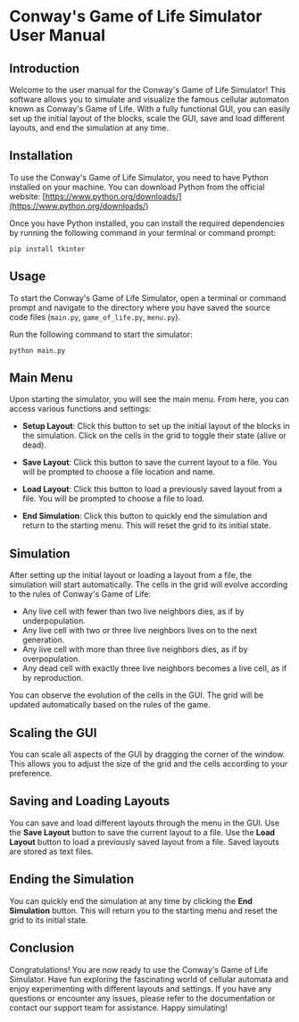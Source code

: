 # Conway's Game of Life Simulator User Manual

## Introduction

Welcome to the user manual for the Conway's Game of Life Simulator! This software allows you to simulate and visualize the famous cellular automaton known as Conway's Game of Life. With a fully functional GUI, you can easily set up the initial layout of the blocks, scale the GUI, save and load different layouts, and end the simulation at any time.

## Installation

To use the Conway's Game of Life Simulator, you need to have Python installed on your machine. You can download Python from the official website: [https://www.python.org/downloads/](https://www.python.org/downloads/)

Once you have Python installed, you can install the required dependencies by running the following command in your terminal or command prompt:

```
pip install tkinter
```

## Usage

To start the Conway's Game of Life Simulator, open a terminal or command prompt and navigate to the directory where you have saved the source code files (`main.py`, `game_of_life.py`, `menu.py`).

Run the following command to start the simulator:

```
python main.py
```

## Main Menu

Upon starting the simulator, you will see the main menu. From here, you can access various functions and settings:

- **Setup Layout**: Click this button to set up the initial layout of the blocks in the simulation. Click on the cells in the grid to toggle their state (alive or dead).

- **Save Layout**: Click this button to save the current layout to a file. You will be prompted to choose a file location and name.

- **Load Layout**: Click this button to load a previously saved layout from a file. You will be prompted to choose a file to load.

- **End Simulation**: Click this button to quickly end the simulation and return to the starting menu. This will reset the grid to its initial state.

## Simulation

After setting up the initial layout or loading a layout from a file, the simulation will start automatically. The cells in the grid will evolve according to the rules of Conway's Game of Life:

- Any live cell with fewer than two live neighbors dies, as if by underpopulation.
- Any live cell with two or three live neighbors lives on to the next generation.
- Any live cell with more than three live neighbors dies, as if by overpopulation.
- Any dead cell with exactly three live neighbors becomes a live cell, as if by reproduction.

You can observe the evolution of the cells in the GUI. The grid will be updated automatically based on the rules of the game.

## Scaling the GUI

You can scale all aspects of the GUI by dragging the corner of the window. This allows you to adjust the size of the grid and the cells according to your preference.

## Saving and Loading Layouts

You can save and load different layouts through the menu in the GUI. Use the **Save Layout** button to save the current layout to a file. Use the **Load Layout** button to load a previously saved layout from a file. Saved layouts are stored as text files.

## Ending the Simulation

You can quickly end the simulation at any time by clicking the **End Simulation** button. This will return you to the starting menu and reset the grid to its initial state.

## Conclusion

Congratulations! You are now ready to use the Conway's Game of Life Simulator. Have fun exploring the fascinating world of cellular automata and enjoy experimenting with different layouts and settings. If you have any questions or encounter any issues, please refer to the documentation or contact our support team for assistance. Happy simulating!